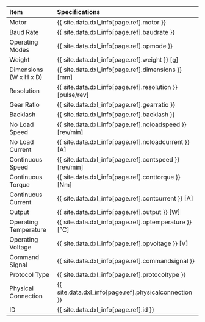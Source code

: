 
| Item                   | Specifications                                            |
|:-----------------------|:----------------------------------------------------------|
| Motor                  | {{ site.data.dxl_info[page.ref].motor }}                  |
| Baud Rate              | {{ site.data.dxl_info[page.ref].baudrate }}               |
| Operating Modes        | {{ site.data.dxl_info[page.ref].opmode }}                 |
| Weight                 | {{ site.data.dxl_info[page.ref].weight }} [g]             |
| Dimensions (W x H x D) | {{ site.data.dxl_info[page.ref].dimensions }} [mm]        |
| Resolution             | {{ site.data.dxl_info[page.ref].resolution }} [pulse/rev] |
| Gear Ratio             | {{ site.data.dxl_info[page.ref].gearratio }}              |
| Backlash               | {{ site.data.dxl_info[page.ref].backlash }}               |
| No Load Speed          | {{ site.data.dxl_info[page.ref].noloadspeed }} [rev/min]  |
| No Load Current        | {{ site.data.dxl_info[page.ref].noloadcurrent }} [A]      |
| Continuous Speed       | {{ site.data.dxl_info[page.ref].contspeed }} [rev/min]    |
| Continuous Torque      | {{ site.data.dxl_info[page.ref].conttorque }} [Nm]        |
| Continuous Current     | {{ site.data.dxl_info[page.ref].contcurrent }} [A]        |
| Output                 | {{ site.data.dxl_info[page.ref].output }} [W]             |
| Operating Temperature  | {{ site.data.dxl_info[page.ref].optemperature }} [&deg;C] |
| Operating Voltage      | {{ site.data.dxl_info[page.ref].opvoltage }} [V]          |
| Command Signal         | {{ site.data.dxl_info[page.ref].commandsignal }}          |
| Protocol Type          | {{ site.data.dxl_info[page.ref].protocoltype }}           |
| Physical Connection    | {{ site.data.dxl_info[page.ref].physicalconnection }}     |
| ID                     | {{ site.data.dxl_info[page.ref].id }}                     |
